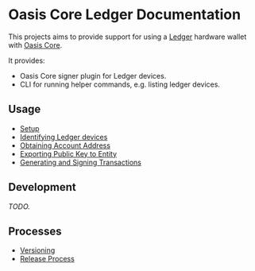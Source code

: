 # Oasis Core Ledger Documentation

This projects aims to provide support for using a [Ledger] hardware wallet with
[Oasis Core].

It provides:

- Oasis Core signer plugin for Ledger devices.
- CLI for running helper commands, e.g. listing ledger devices.

[Ledger]: https://www.ledger.com/
[Oasis Core]: https://github.com/oasisprotocol/oasis-core

## Usage

- [Setup](usage/setup.md)
- [Identifying Ledger devices](usage/devices.md)
- [Obtaining Account Address](usage/address.md)
- [Exporting Public Key to Entity](usage/entity.md)
- [Generating and Signing Transactions](usage/transactions.md)

## Development

_TODO._

## Processes

- [Versioning](versioning.md)
- [Release Process](release-process.md)
